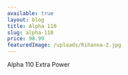 ```yaml
---
available: true
layout: blog
title: Alpha 110
slug: alpha-110
price: 98.99
featuredImage: /uploads/Rihanna-2.jpg
---
```

Alpha 110 Extra Power
